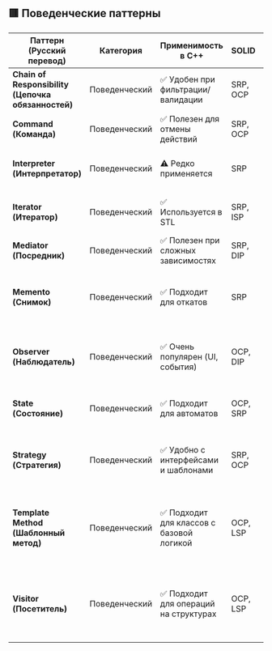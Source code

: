 ## 🟥 Поведенческие паттерны

| Паттерн (Русский перевод)                          | Категория     | Применимость в C++                       | SOLID    | Идея                                        | Пример кода                                                                                                                           |
| -------------------------------------------------- | ------------- | ---------------------------------------- | -------- | ------------------------------------------- | ------------------------------------------------------------------------------------------------------------------------------------- |
| **Chain of Responsibility (Цепочка обязанностей)** | Поведенческий | ✅ Удобен при фильтрации/валидации        | SRP, OCP | Передаёт запрос по цепочке                  | `cpp class Handler { Handler* next; virtual void handle(); }; `                                                                       |
| **Command (Команда)**                              | Поведенческий | ✅ Полезен для отмены действий            | SRP, OCP | Инкапсулирует запрос как объект             | `cpp class Command { public: virtual void execute() = 0; }; `                                                                         |
| **Interpreter (Интерпретатор)**                    | Поведенческий | ⚠️ Редко применяется                     | SRP      | Интерпретирует язык                         | `cpp class Expression { public: virtual int interpret() = 0; }; `                                                                     |
| **Iterator (Итератор)**                            | Поведенческий | ✅ Используется в STL                     | SRP, ISP | Последовательный доступ к коллекциям        | `cpp class Iterator { public: virtual bool hasNext(); virtual int next(); }; `                                                        |
| **Mediator (Посредник)**                           | Поведенческий | ✅ Полезен при сложных зависимостях       | SRP, DIP | Централизует взаимодействие                 | `cpp class Mediator { public: virtual void notify(); }; `                                                                             |
| **Memento (Снимок)**                               | Поведенческий | ✅ Подходит для откатов                   | SRP      | Сохраняет внутреннее состояние              | `cpp class Memento { /* state */ }; class Originator { Memento save(); void restore(Memento); }; `                                    |
| **Observer (Наблюдатель)**                         | Поведенческий | ✅ Очень популярен (UI, события)          | OCP, DIP | Уведомляет об изменениях состояния          | `cpp class Observer { public: virtual void update() = 0; }; class Subject { void attach(Observer*); void notify(); }; `               |
| **State (Состояние)**                              | Поведенческий | ✅ Подходит для автоматов                 | OCP, SRP | Меняет поведение в зависимости от состояния | `cpp class State { public: virtual void handle() = 0; }; class Context { State* state; }; `                                           |
| **Strategy (Стратегия)**                           | Поведенческий | ✅ Удобно с интерфейсами и шаблонами      | SRP, OCP | Инкапсулирует алгоритмы                     | `cpp class SortStrategy { public: virtual void sort() = 0; }; class Context { SortStrategy* strategy; }; `                            |
| **Template Method (Шаблонный метод)**              | Поведенческий | ✅ Подходит для классов с базовой логикой | OCP, LSP | Скелет алгоритма в базовом классе           | `cpp class Game { public: void play() { init(); start(); end(); } virtual void init(); virtual void start(); virtual void end(); }; ` |
| **Visitor (Посетитель)**                           | Поведенческий | ✅ Подходит для операций на структурах    | OCP, LSP | Добавляет поведение к элементам структуры   | `cpp class Visitor { public: virtual void visit(Element*) = 0; }; class Element { virtual void accept(Visitor*); }; `                 |
